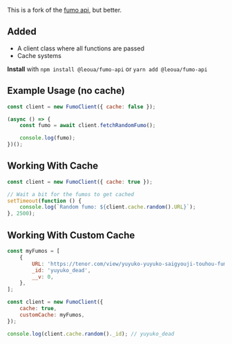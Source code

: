 This is a fork of the [fumo api](https://github.com/Nosesisaid/fumo-api), but better.

## Added

-   A client class where all functions are passed
-   Cache systems

**Install** with `npm install @leoua/fumo-api` or `yarn add @leoua/fumo-api`

## Example Usage (no cache)

```js
const client = new FumoClient({ cache: false });

(async () => {
    const fumo = await client.fetchRandomFumo();

    console.log(fumo);
})();
```

## Working With Cache

```js
const client = new FumoClient({ cache: true });

// Wait a bit for the fumos to get cached
setTimeout(function () {
    console.log(`Random fumo: ${client.cache.random().URL}`);
}, 2500);
```

## Working With Custom Cache

```js
const myFumos = [
    {
        URL: 'https://tenor.com/view/yuyuko-yuyuko-saigyouji-touhou-fumo-touhou-fumo-gif-25089428',
        _id: 'yuyuko_dead',
        __v: 0,
    },
];

const client = new FumoClient({
    cache: true,
    customCache: myFumos,
});

console.log(client.cache.random()._id); // yuyuko_dead
```
